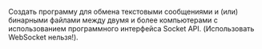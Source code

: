 Создать программу для обмена текстовыми сообщениями и (или) бинарными файлами между двумя и более компьютерами с использованием программного интерфейса Socket API. (Использовать WebSocket нельзя!).
